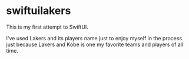 # swiftuilakers

This is my first attempt to SwiftUI.

I've used Lakers and its players name just to enjoy myself in the process just because Lakers and Kobe is one my favorite teams and players of all time.
